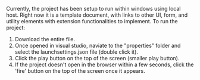 Currently, the project has been setup to run within windows using local host. Right now it is a template document, with links to other UI, form, and utility elements with extension functionalities to implement.
To run the project: 
1. Download the entire file.
2. Once opened in visual studio, naviate to the "properties" folder and select the launchsettings.json file (double click it).
3. Click the play button on the top of the screen (smaller play button).
4. If the project doesn't open in the browser within a few seconds, click the 'fire' button on the top of the screen once it appears. 
